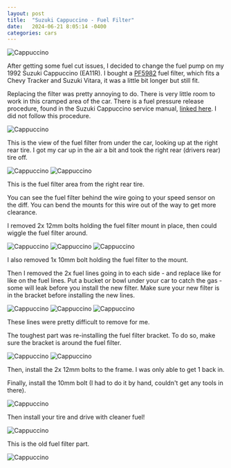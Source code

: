 ```yaml
---
layout: post
title:  "Suzuki Cappuccino - Fuel Filter"
date:   2024-06-21 8:05:14 -0400
categories: cars
---
```


![Cappuccino](/images/capfp/1.jpg)

After getting some fuel cut issues, I decided to change the fuel pump on my 1992 Suzuki Cappuccino (EA11R). 
I bought a [PF5982](https://amzn.to/4cbraNk) fuel filter, which fits a Chevy Tracker and Suzuki Vitara, it was a little bit longer but still fit. 

Replacing the filter was pretty annoying to do. There is very little room to work in this cramped area of the car. 
There is a fuel pressure release procedure, found in the Suzuki Cappuccino service manual, [linked here](https://www.facebook.com/groups/2024808397586129/permalink/2738903102843318). I did not follow this procedure. 

![Cappuccino](/images/capfp/2.jpg)

This is the view of the fuel filter from under the car, looking up at the right rear tire. 
I got my car up in the air a bit and took the right rear (drivers rear) tire off. 

![Cappuccino](/images/capfp/11.jpg)
![Cappuccino](/images/capfp/3.jpg)

This is the fuel filter area from the right rear tire. 

You can see the fuel filter behind the wire going to your speed sensor on the diff. You can bend the mounts for this wire out of the way to get more clearance. 

I removed 2x 12mm bolts holding the fuel filter mount in place, then could wiggle the fuel filter around.

![Cappuccino](/images/capfp/4.jpg)
![Cappuccino](/images/capfp/5.jpg)
![Cappuccino](/images/capfp/6.jpg)

I also removed 1x 10mm bolt holding the fuel filter to the mount. 

Then I removed the 2x fuel lines going in to each side - and replace like for like on the fuel lines.
Put a bucket or bowl under your car to catch the gas - some will leak before you install the new filter. 
Make sure your new filter is in the bracket before installing the new lines. 

![Cappuccino](/images/capfp/7.jpg)
![Cappuccino](/images/capfp/8.jpg)
![Cappuccino](/images/capfp/9.jpg)

These lines were pretty difficult to remove for me. 

The toughest part was re-installing the fuel filter bracket. To do so, make sure the bracket is around the fuel filter. 

![Cappuccino](/images/capfp/10.jpg)
![Cappuccino](/images/capfp/12.jpg)

Then, install the 2x 12mm bolts to the frame. I was only able to get 1 back in. 

Finally, install the 10mm bolt (I had to do it by hand, couldn't get any tools in there).

![Cappuccino](/images/capfp/13.jpg)

Then install your tire and drive with cleaner fuel!

![Cappuccino](/images/capfp/14.jpg)

This is the old fuel filter part. 

![Cappuccino](/images/capfp/15.jpg)
